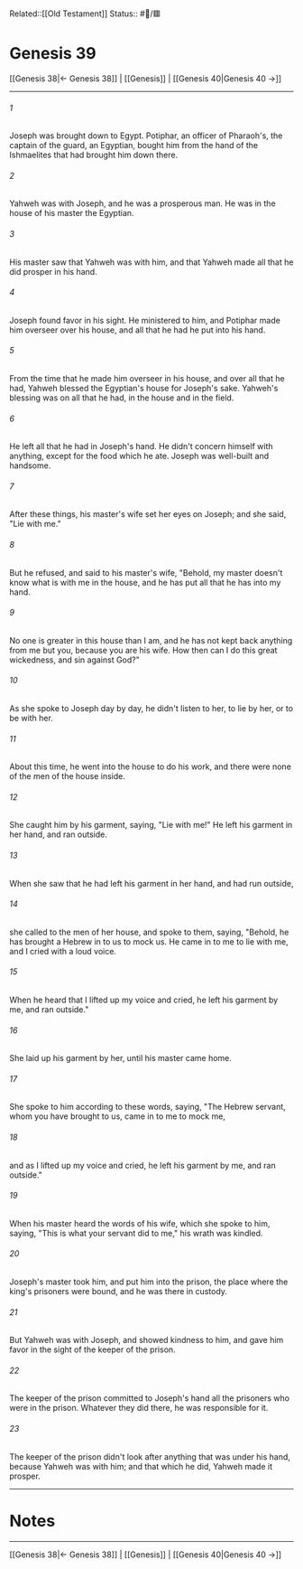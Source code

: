 Related::[[Old Testament]]
Status:: #📖/🟥
# Genesis 39

[[Genesis 38|← Genesis 38]] | [[Genesis]] | [[Genesis 40|Genesis 40 →]]
***



###### 1 
Joseph was brought down to Egypt. Potiphar, an officer of Pharaoh's, the captain of the guard, an Egyptian, bought him from the hand of the Ishmaelites that had brought him down there. 

###### 2 
Yahweh was with Joseph, and he was a prosperous man. He was in the house of his master the Egyptian. 

###### 3 
His master saw that Yahweh was with him, and that Yahweh made all that he did prosper in his hand. 

###### 4 
Joseph found favor in his sight. He ministered to him, and Potiphar made him overseer over his house, and all that he had he put into his hand. 

###### 5 
From the time that he made him overseer in his house, and over all that he had, Yahweh blessed the Egyptian's house for Joseph's sake. Yahweh's blessing was on all that he had, in the house and in the field. 

###### 6 
He left all that he had in Joseph's hand. He didn't concern himself with anything, except for the food which he ate. Joseph was well-built and handsome. 

###### 7 
After these things, his master's wife set her eyes on Joseph; and she said, "Lie with me." 

###### 8 
But he refused, and said to his master's wife, "Behold, my master doesn't know what is with me in the house, and he has put all that he has into my hand. 

###### 9 
No one is greater in this house than I am, and he has not kept back anything from me but you, because you are his wife. How then can I do this great wickedness, and sin against God?" 

###### 10 
As she spoke to Joseph day by day, he didn't listen to her, to lie by her, or to be with her. 

###### 11 
About this time, he went into the house to do his work, and there were none of the men of the house inside. 

###### 12 
She caught him by his garment, saying, "Lie with me!" He left his garment in her hand, and ran outside. 

###### 13 
When she saw that he had left his garment in her hand, and had run outside, 

###### 14 
she called to the men of her house, and spoke to them, saying, "Behold, he has brought a Hebrew in to us to mock us. He came in to me to lie with me, and I cried with a loud voice. 

###### 15 
When he heard that I lifted up my voice and cried, he left his garment by me, and ran outside." 

###### 16 
She laid up his garment by her, until his master came home. 

###### 17 
She spoke to him according to these words, saying, "The Hebrew servant, whom you have brought to us, came in to me to mock me, 

###### 18 
and as I lifted up my voice and cried, he left his garment by me, and ran outside." 

###### 19 
When his master heard the words of his wife, which she spoke to him, saying, "This is what your servant did to me," his wrath was kindled. 

###### 20 
Joseph's master took him, and put him into the prison, the place where the king's prisoners were bound, and he was there in custody. 

###### 21 
But Yahweh was with Joseph, and showed kindness to him, and gave him favor in the sight of the keeper of the prison. 

###### 22 
The keeper of the prison committed to Joseph's hand all the prisoners who were in the prison. Whatever they did there, he was responsible for it. 

###### 23 
The keeper of the prison didn't look after anything that was under his hand, because Yahweh was with him; and that which he did, Yahweh made it prosper.

---
# Notes


***
[[Genesis 38|← Genesis 38]] | [[Genesis]] | [[Genesis 40|Genesis 40 →]]
